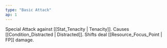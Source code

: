 ```yaml
---
type: "Basic Attack"
ap: 1
---
```


Special Attack against [[Stat_Tenacity | Tenacity]]. Causes [[Condition_Distracted | Distracted]]. Shifts deal [[Resource_Focus_Point | FP]] damage.
